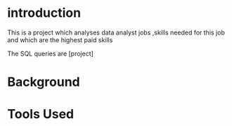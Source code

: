 # introduction

This is a project which analyses data analyst jobs ,skills needed for this job and which are the highest paid skills

The SQL queries are [project]

# Background

# Tools Used


